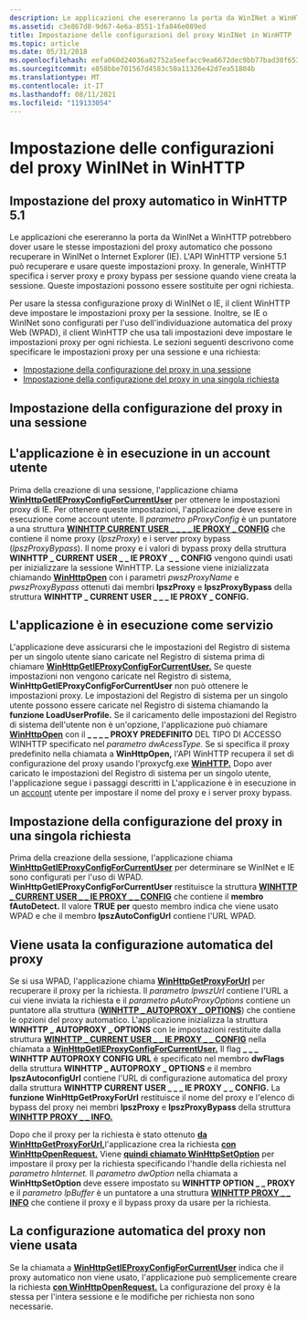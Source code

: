 ```yaml
---
description: Le applicazioni che esereranno la porta da WinINet a WinHTTP potrebbero dover usare le stesse impostazioni del proxy automatico che possono recuperare in WinINet o Internet Explorer (IE).
ms.assetid: c3e867d8-9d67-4e6a-8551-1fa846e089ed
title: Impostazione delle configurazioni del proxy WinINet in WinHTTP
ms.topic: article
ms.date: 05/31/2018
ms.openlocfilehash: eefa060d24036a02752a5eefacc9ea6672dec9bb77bad30f653c8f382490a487
ms.sourcegitcommit: e858bbe701567d4583c50a11326e42d7ea51804b
ms.translationtype: MT
ms.contentlocale: it-IT
ms.lasthandoff: 08/11/2021
ms.locfileid: "119133054"
---
```

# <a name="setting-wininet-proxy-configurations-in-winhttp"></a>Impostazione delle configurazioni del proxy WinINet in WinHTTP

## <a name="setting-automatic-proxy-on-winhttp-51"></a>Impostazione del proxy automatico in WinHTTP 5.1

Le applicazioni che esereranno la porta da WinINet a WinHTTP potrebbero dover usare le stesse impostazioni del proxy automatico che possono recuperare in WinINet o Internet Explorer (IE). L'API WinHTTP versione 5.1 può recuperare e usare queste impostazioni proxy. In generale, WinHTTP specifica i server proxy e proxy bypass per sessione quando viene creata la sessione. Queste impostazioni possono essere sostituite per ogni richiesta.

Per usare la stessa configurazione proxy di WinINet o IE, il client WinHTTP deve impostare le impostazioni proxy per la sessione. Inoltre, se IE o WinINet sono configurati per l'uso dell'individuazione automatica del proxy Web (WPAD), il client WinHTTP che usa tali impostazioni deve impostare le impostazioni proxy per ogni richiesta. Le sezioni seguenti descrivono come specificare le impostazioni proxy per una sessione e una richiesta:

-   [Impostazione della configurazione del proxy in una sessione](#setting-the-proxy-configuration-on-a-session)
-   [Impostazione della configurazione del proxy in una singola richiesta](#setting-the-proxy-configuration-on-a-single-request)

## <a name="setting-the-proxy-configuration-on-a-session"></a>Impostazione della configurazione del proxy in una sessione

## <a name="the-application-is-running-on-a-user-account"></a>L'applicazione è in esecuzione in un account utente

Prima della creazione di una sessione, l'applicazione chiama [**WinHttpGetIEProxyConfigForCurrentUser**](/windows/desktop/api/Winhttp/nf-winhttp-winhttpgetieproxyconfigforcurrentuser) per ottenere le impostazioni proxy di IE. Per ottenere queste impostazioni, l'applicazione deve essere in esecuzione come account utente. Il *parametro pProxyConfig* è un puntatore a una struttura [**WINHTTP CURRENT USER \_ \_ \_ \_ IE PROXY \_ CONFIG**](/windows/win32/api/winhttp/ns-winhttp-winhttp_current_user_ie_proxy_config) che contiene il nome proxy (*lpszProxy*) e i server proxy bypass (*lpszProxyBypass*). Il nome proxy e i valori di bypass proxy della struttura **WINHTTP \_ CURRENT USER \_ \_ IE PROXY \_ \_ CONFIG** vengono quindi usati per inizializzare la sessione WinHTTP. La sessione viene inizializzata chiamando [**WinHttpOpen**](/windows/desktop/api/Winhttp/nf-winhttp-winhttpopen) con i parametri *pwszProxyName* e *pwszProxyBypass* ottenuti dai membri **lpszProxy** e **lpszProxyBypass** della struttura **WINHTTP \_ CURRENT USER \_ \_ \_ IE PROXY \_ CONFIG.**

## <a name="the-application-is-running-as-a-service"></a>L'applicazione è in esecuzione come servizio

L'applicazione deve assicurarsi che le impostazioni del Registro di sistema per un singolo utente siano caricate nel Registro di sistema prima di chiamare [**WinHttpGetIEProxyConfigForCurrentUser.**](/windows/desktop/api/Winhttp/nf-winhttp-winhttpgetieproxyconfigforcurrentuser) Se queste impostazioni non vengono caricate nel Registro di sistema, **WinHttpGetIEProxyConfigForCurrentUser** non può ottenere le impostazioni proxy. Le impostazioni del Registro di sistema per un singolo utente possono essere caricate nel Registro di sistema chiamando la **funzione LoadUserProfile.** Se il caricamento delle impostazioni del Registro di sistema dell'utente non è un'opzione, l'applicazione può chiamare [**WinHttpOpen**](/windows/desktop/api/Winhttp/nf-winhttp-winhttpopen) con il **\_ \_ \_ \_ PROXY PREDEFINITO** DEL TIPO DI ACCESSO WINHTTP specificato nel *parametro dwAcessType.* Se si specifica il proxy predefinito nella chiamata a **WinHttpOpen,** l'API WinHTTP recupera il set di configurazione del proxy usando l'proxycfg.exe [**WinHTTP.**](proxycfg-exe--a-proxy-configuration-tool.md) Dopo aver caricato le impostazioni del Registro di sistema per un singolo utente, l'applicazione segue i passaggi descritti in L'applicazione è in esecuzione in un [account](#the-application-is-running-on-a-user-account) utente per impostare il nome del proxy e i server proxy bypass.

## <a name="setting-the-proxy-configuration-on-a-single-request"></a>Impostazione della configurazione del proxy in una singola richiesta

Prima della creazione della sessione, l'applicazione chiama [**WinHttpGetIEProxyConfigForCurrentUser**](/windows/desktop/api/Winhttp/nf-winhttp-winhttpgetieproxyconfigforcurrentuser) per determinare se WinINet e IE sono configurati per l'uso di WPAD. **WinHttpGetIEProxyConfigForCurrentUser** restituisce la struttura [**WINHTTP \_ CURRENT USER \_ \_ IE PROXY \_ \_ CONFIG**](/windows/win32/api/winhttp/ns-winhttp-winhttp_current_user_ie_proxy_config) che contiene il **membro fAutoDetect.** Il valore **TRUE per** questo membro indica che viene usato WPAD e che il membro **lpszAutoConfigUrl** contiene l'URL WPAD.

## <a name="automatic-proxy-configuration-is-used"></a>Viene usata la configurazione automatica del proxy

Se si usa WPAD, l'applicazione chiama [**WinHttpGetProxyForUrl**](/windows/desktop/api/Winhttp/nf-winhttp-winhttpgetproxyforurl) per recuperare il proxy per la richiesta. Il *parametro lpwszUrl* contiene l'URL a cui viene inviata la richiesta e il *parametro pAutoProxyOptions* contiene un puntatore alla struttura ([**WINHTTP \_ AUTOPROXY \_ OPTIONS**](/windows/win32/api/winhttp/ns-winhttp-winhttp_autoproxy_options)) che contiene le opzioni del proxy automatico. L'applicazione inizializza la struttura **WINHTTP \_ AUTOPROXY \_ OPTIONS** con le impostazioni restituite dalla struttura [**WINHTTP \_ CURRENT USER \_ \_ IE PROXY \_ \_ CONFIG**](/windows/win32/api/winhttp/ns-winhttp-winhttp_current_user_ie_proxy_config) nella chiamata a [**WinHttpGetIEProxyConfigForCurrentUser.**](/windows/desktop/api/Winhttp/nf-winhttp-winhttpgetieproxyconfigforcurrentuser) Il flag **\_ \_ \_ WINHTTP AUTOPROXY CONFIG URL** è specificato nel membro **dwFlags** della struttura **WINHTTP \_ AUTOPROXY \_ OPTIONS** e il membro **lpszAutoconfigUrl** contiene l'URL di configurazione automatica del proxy dalla struttura **WINHTTP CURRENT USER \_ \_ \_ IE PROXY \_ \_ CONFIG.** La **funzione WinHttpGetProxyForUrl** restituisce il nome del proxy e l'elenco di bypass del proxy nei membri **lpszProxy** e **lpszProxyBypass** della struttura [**WINHTTP PROXY \_ \_ INFO.**](/windows/win32/api/winhttp/ns-winhttp-winhttp_proxy_info)

Dopo che il proxy per la richiesta è stato ottenuto [**da WinHttpGetProxyForUrl,**](/windows/desktop/api/Winhttp/nf-winhttp-winhttpgetproxyforurl)l'applicazione crea la richiesta [**con WinHttpOpenRequest.**](/windows/desktop/api/Winhttp/nf-winhttp-winhttpopenrequest) Viene [**quindi chiamato WinHttpSetOption**](/windows/desktop/api/Winhttp/nf-winhttp-winhttpsetoption) per impostare il proxy per la richiesta specificando l'handle della richiesta nel *parametro hInternet.* Il *parametro dwOption* nella chiamata a **WinHttpSetOption** deve essere impostato su **WINHTTP OPTION \_ \_ PROXY** e il *parametro lpBuffer* è un puntatore a una struttura [**WINHTTP PROXY \_ \_ INFO**](/windows/win32/api/winhttp/ns-winhttp-winhttp_proxy_info) che contiene il proxy e il bypass proxy da usare per la richiesta.

## <a name="automatic-proxy-configuration-is-not-used"></a>La configurazione automatica del proxy non viene usata

Se la chiamata a [**WinHttpGetIEProxyConfigForCurrentUser**](/windows/desktop/api/Winhttp/nf-winhttp-winhttpgetieproxyconfigforcurrentuser) indica che il proxy automatico non viene usato, l'applicazione può semplicemente creare la richiesta [**con WinHttpOpenRequest.**](/windows/desktop/api/Winhttp/nf-winhttp-winhttpopenrequest) La configurazione del proxy è la stessa per l'intera sessione e le modifiche per richiesta non sono necessarie.

 

 



